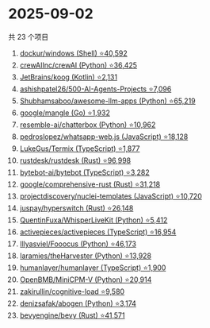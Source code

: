 # 2025-09-02

共 23 个项目

<!-- BEGIN GITHUB -->
<!-- 最后更新时间 2025-09-02 22:09:04 +0800 -->
1. [dockur/windows (Shell) ⭐40,592](https://github.com/dockur/windows)
1. [crewAIInc/crewAI (Python) ⭐36,425](https://github.com/crewAIInc/crewAI)
1. [JetBrains/koog (Kotlin) ⭐2,131](https://github.com/JetBrains/koog)
1. [ashishpatel26/500-AI-Agents-Projects ⭐7,096](https://github.com/ashishpatel26/500-AI-Agents-Projects)
1. [Shubhamsaboo/awesome-llm-apps (Python) ⭐65,219](https://github.com/Shubhamsaboo/awesome-llm-apps)
1. [google/mangle (Go) ⭐1,932](https://github.com/google/mangle)
1. [resemble-ai/chatterbox (Python) ⭐10,962](https://github.com/resemble-ai/chatterbox)
1. [pedroslopez/whatsapp-web.js (JavaScript) ⭐18,128](https://github.com/pedroslopez/whatsapp-web.js)
1. [LukeGus/Termix (TypeScript) ⭐1,877](https://github.com/LukeGus/Termix)
1. [rustdesk/rustdesk (Rust) ⭐96,998](https://github.com/rustdesk/rustdesk)
1. [bytebot-ai/bytebot (TypeScript) ⭐3,282](https://github.com/bytebot-ai/bytebot)
1. [google/comprehensive-rust (Rust) ⭐31,218](https://github.com/google/comprehensive-rust)
1. [projectdiscovery/nuclei-templates (JavaScript) ⭐10,720](https://github.com/projectdiscovery/nuclei-templates)
1. [juspay/hyperswitch (Rust) ⭐26,148](https://github.com/juspay/hyperswitch)
1. [QuentinFuxa/WhisperLiveKit (Python) ⭐5,412](https://github.com/QuentinFuxa/WhisperLiveKit)
1. [activepieces/activepieces (TypeScript) ⭐16,954](https://github.com/activepieces/activepieces)
1. [lllyasviel/Fooocus (Python) ⭐46,173](https://github.com/lllyasviel/Fooocus)
1. [laramies/theHarvester (Python) ⭐13,928](https://github.com/laramies/theHarvester)
1. [humanlayer/humanlayer (TypeScript) ⭐1,900](https://github.com/humanlayer/humanlayer)
1. [OpenBMB/MiniCPM-V (Python) ⭐20,914](https://github.com/OpenBMB/MiniCPM-V)
1. [zakirullin/cognitive-load ⭐9,580](https://github.com/zakirullin/cognitive-load)
1. [denizsafak/abogen (Python) ⭐3,174](https://github.com/denizsafak/abogen)
1. [bevyengine/bevy (Rust) ⭐41,571](https://github.com/bevyengine/bevy)
<!-- END GITHUB -->